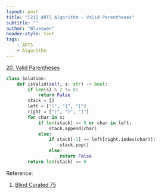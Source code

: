 ```yaml
---
layout: post
title: "[21] ARTS Algorithm - Valid Parentheses"
subtitle: ""
author: "Blueswen"
header-style: text
tags:
    - ARTS
    - Algorithm
---
```


[20. Valid Parentheses](https://leetcode.com/problems/valid-parentheses/)

```python
class Solution:
    def isValid(self, s: str) -> bool:
        if len(s) % 2 != 0:
            return False
        stack = []
        left = ["(", "{", "["]
        right = [")", "}", "]"]
        for char in s:
            if len(stack) == 0 or char in left:
                stack.append(char)
            else:
                if stack[-1] == left[right.index(char)]:
                    stack.pop()
                else:
                    return False
        return len(stack) == 0

```

Reference:

1. [Blind Curated 75](https://leetcode.com/list/xoqag3yj/)
